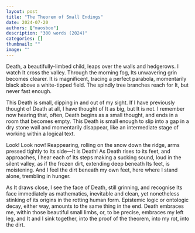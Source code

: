 ```yaml
---
layout: post
title: "The Theorem of Small Endings"
date: 2024-07-20
authors: ["maosboo"]
description: "300 words (2024)"
categories: []
thumbnail: ""
image: ""
---
```


Death, a beautifully-limbed child, leaps over the walls and hedgerows. I watch It cross the valley. Through the morning fog, Its unwavering grin becomes clearer. It is magnificent, tracing a perfect parabola, momentarily black above a white-tipped field. The spindly tree branches reach for It, but never fast enough.

This Death is small, dipping in and out of my sight. If I have previously thought of Death at all, I have thought of It as big, but It is not. I remember now hearing that, often, Death begins as a small thought, and ends in a room that becomes empty. This Death is small enough to slip into a gap in a dry stone wall and momentarily disappear, like an intermediate stage of working within a logical text.

Look! Look now! Reappearing, rolling on the snow down the ridge, arms pressed tightly to Its side—It is Death! As Death rises to its feet, and approaches, I hear each of Its steps making a sucking sound, loud in the silent valley, as if the frozen dirt, extending deep beneath Its feet, is moistening. And I feel the dirt beneath my own feet, here where I stand alone, trembling in hunger.

As It draws close, I see the face of Death, still grinning, and recognise Its face immediately as mathematics, inevitable and clean, yet nonetheless stinking of its origins in the rotting human form. Epistemic logic or ontologic decay, either way, amounts to the same thing in the end. Death embraces me, within those beautiful small limbs, or, to be precise, embraces my left leg, and It and I sink together, into the proof of the theorem, into my rot, into the dirt.
